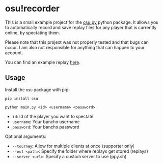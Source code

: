# osu!recorder

This is a small example project for the [osu.py](https://github.com/Lekuruu/osu.py) python package.
It allows you to automatically record and save replay files for any player that is currently online, by spectating them.

Please note that this project was not properly tested and that bugs can occur.
I am also not responsible for anything that can happen to your account.

You can find an example replay [here](https://github.com/Lekuruu/osu-recorder/blob/main/.github/BlackDog5%20-%20Katy%20Perry%20-%20Hot%20N%20Cold%20%5BRoller%20Coaster%20v2%5D%20(2023-09-05%2020-29-24)%20Osu.osr).

## Usage

Install the `osu` package with pip:

```shell
pip install osu
```

```shell
python main.py <id> <username> <password>
```

- `id`: Id of the player you want to spectate
- `username`: Your bancho username
- `password`: Your bancho password

Optional arguments:

- `--tourney`: Allow for multiple clients at once (supporter only)
- `--out <path>`: Specify the folder where replays get stored (replays)
- `--server <url>`: Specify a custom server to use (ppy.sh)
